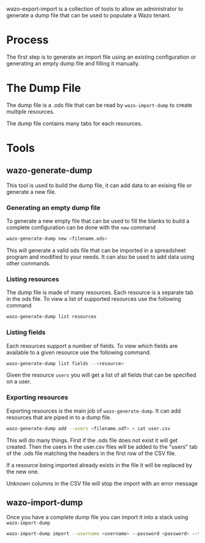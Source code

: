 wazo-export-import is a collection of tools to allow an administrator to generate a dump file
that can be used to populate a Wazo tenant.

# Process

The first step is to generate an import file using an existing configuration or generating an empty
dump file and filling it manually.


# The Dump File

The dump file is a .ods file that can be read by `wazo-import-dump` to create multiple resources.

The dump file contains many tabs for each resources.

# Tools

## wazo-generate-dump

This tool is used to build the dump file, it can add data to an exising file or generate a new file.

### Generating an empty dump file

To generate a new empty file that can be used to fill the blanks to build a complete configuration
can be done with the `new` command

```sh
wazo-generate-dump new <filename.ods>
```

This will generate a valid ods file that can be imported in a spreadsheet program and modified to
your needs. It can also be used to add data using other commands.

### Listing resources

The dump file is made of many resources. Each resource is a separate tab in the ods file. To view a
list of supported resources use the following command

```sh
wazo-generate-dump list resources
```

### Listing fields

Each resources support a number of fields. To view which fields are available to a given resource use
the following command.

```sh
wazo-generate-dump list fields --<resource>
```

Given the resource `users` you will get a list of all fields that can be specified on a user.

### Exporting resources

Exporting resources is the main job of `wazo-generate-dump`. It can add resources that are piped in
to a dump file.

```sh
wazo-generate-dump add --users <filename.odf> < cat user.csv
```

This will do many things. First if the .ods file does not exist it will get created. Then the
users in the user.csv files will be added to the "users" tab of the .ods file matching the headers
in the first row of the CSV file.

If a resource being imported already exists in the file it will be replaced by the new one.

Unknown columns in the CSV file will stop the import with an error message


## wazo-import-dump

Once you have a complete dump file you can import it into a stack using `wazo-import-dump`

```sh
wazo-import-dump import --username <username> --password <password> --tenant <tenant-uuid> dump_file.ods
```
